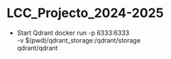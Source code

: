 # LCC_Projecto_2024-2025

- Start Qdrant
docker run -p 6333:6333 \
    -v $(pwd)/qdrant_storage:/qdrant/storage \
    qdrant/qdrant